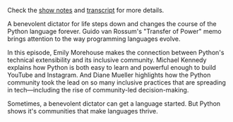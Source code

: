 Check the [show notes](https://www.redhat.com/en/command-line-heroes/season-3/pythons-tale#show-notes) and [transcript](https://www.redhat.com/en/command-line-heroes/season-3/pythons-tale#transcript) for more details.

A benevolent dictator for life steps down and changes the course of the Python language forever. Guido van Rossum's "Transfer of Power" memo brings attention to the way programming languages evolve.

In this episode, Emily Morehouse makes the connection between Python's technical extensibility and its inclusive community. Michael Kennedy explains how Python is both easy to learn and powerful enough to build YouTube and Instagram. And Diane Mueller highlights how the Python community took the lead on so many inclusive practices that are spreading in tech—including the rise of community-led decision-making.

Sometimes, a benevolent dictator can get a language started. But Python shows it's communities that make languages thrive.